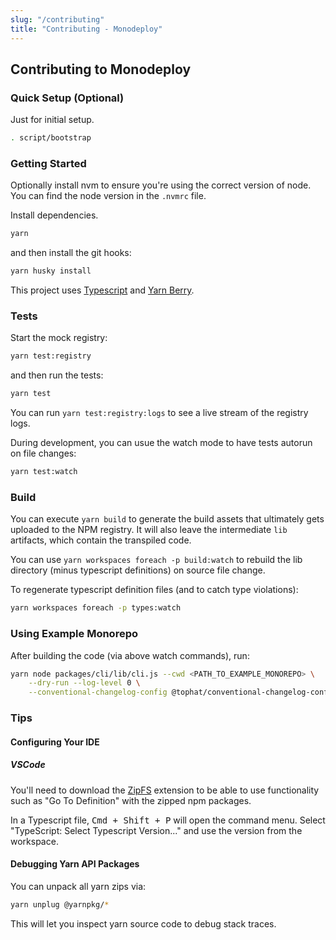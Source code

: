 ```yaml
---
slug: "/contributing"
title: "Contributing - Monodeploy"
---
```


## Contributing to Monodeploy

### Quick Setup (Optional)

Just for initial setup.

```bash
. script/bootstrap
```

### Getting Started

Optionally install nvm to ensure you're using the correct version of node. You can find the node version in the `.nvmrc` file.

Install dependencies.

```bash
yarn
```

and then install the git hooks:

```bash
yarn husky install
```

This project uses [Typescript](https://www.typescriptlang.org/) and [Yarn Berry](https://yarnpkg.com/).

### Tests

Start the mock registry:

```bash
yarn test:registry
```

and then run the tests:

```bash
yarn test
```

You can run `yarn test:registry:logs` to see a live stream of the registry logs.

During development, you can usue the watch mode to have tests autorun on file changes:

```bash
yarn test:watch
```

### Build

You can execute `yarn build` to generate the build assets that ultimately gets uploaded to the NPM registry. It will also leave the intermediate `lib` artifacts, which contain the transpiled code.

You can use `yarn workspaces foreach -p build:watch` to rebuild the lib directory (minus typescript definitions) on source file change.

To regenerate typescript definition files (and to catch type violations):

```bash
yarn workspaces foreach -p types:watch
```

### Using Example Monorepo

After building the code (via above watch commands), run:

```bash
yarn node packages/cli/lib/cli.js --cwd <PATH_TO_EXAMPLE_MONOREPO> \
    --dry-run --log-level 0 \
    --conventional-changelog-config @tophat/conventional-changelog-config
```

### Tips

#### Configuring Your IDE

##### VSCode

You'll need to download the [ZipFS](https://marketplace.visualstudio.com/items?itemName=arcanis.vscode-zipfs) extension to be able to use functionality such as "Go To Definition" with the zipped npm packages.

In a Typescript file, <kbd>Cmd + Shift + P</kbd> will open the command menu. Select "TypeScript: Select Typescript Version..." and use the version from the workspace.

#### Debugging Yarn API Packages

You can unpack all yarn zips via:

```bash
yarn unplug @yarnpkg/*
```

This will let you inspect yarn source code to debug stack traces.
